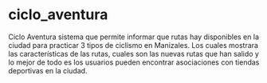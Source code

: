 # ciclo_aventura
Ciclo Aventura sistema que permite informar que rutas hay disponibles en la ciudad para practicar 3 tipos de ciclismo en Manizales. Los cuales mostrara las características de las rutas, cuales son las nuevas rutas que han salido y lo mejor de todo es los usuarios pueden encontrar asociaciones con tiendas deportivas en la ciudad.
